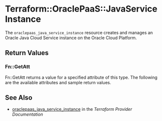 # Terraform::OraclePaaS::JavaServiceInstance

The `oraclepaas_java_service_instance` resource creates and manages an Oracle Java Cloud Service instance on the Oracle Cloud Platform.

## Return Values

### Fn::GetAtt

Fn::GetAtt returns a value for a specified attribute of this type. The following are the available attributes and sample return values.

## See Also

* [oraclepaas_java_service_instance](https://www.terraform.io/docs/providers/oraclepaas/r/java_service_instance.html) in the _Terraform Provider Documentation_